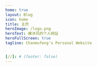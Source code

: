 ```yaml
---
home: true
layout: Blog
icon: home
title: 主页
heroImage: /logo.png
heroText: 蝉沐风的个人网站
heroFullScreen: true
tagline: Chanmufeng's Personal Website


[//]: # (footer: false)
---
```

